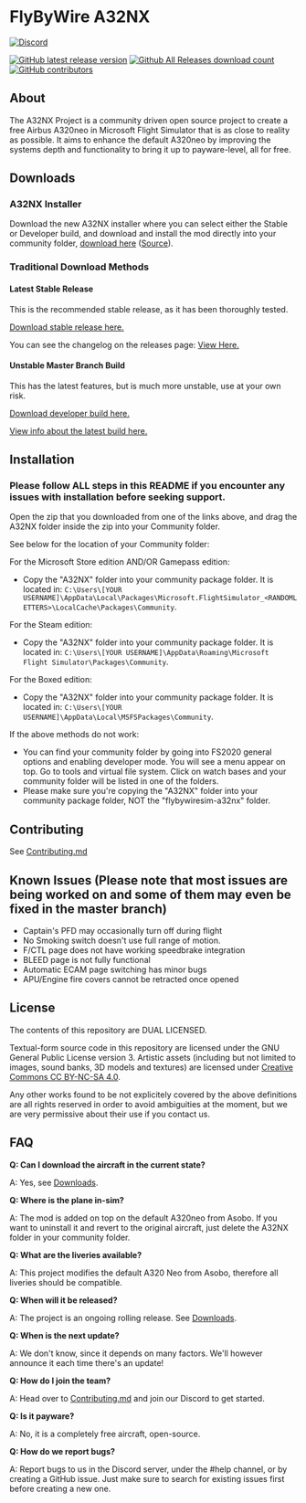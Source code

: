 # FlyByWire A32NX

[![Discord](https://img.shields.io/discord/738864299392630914.svg?label=&logo=discord&logoColor=ffffff&color=7389D8&labelColor=6A7EC2)](https://discord.gg/UjzuHMU)

[![GitHub latest release version](https://img.shields.io/github/v/release/flybywiresim/a32nx.svg?style=flat)](https://github.com/flybywiresim/a32nx/releases/latest)
[![Github All Releases download count](https://img.shields.io/github/downloads/flybywiresim/a32nx/total.svg?style=flat)](https://github.com/flybywiresim/a32nx/releases/latest)
[![GitHub contributors](https://img.shields.io/github/contributors/flybywiresim/a32nx.svg?style=flat)](https://github.com/flybywiresim/a32nx/graphs/contributors)

## About

The A32NX Project is a community driven open source project to create a free Airbus A320neo in Microsoft Flight Simulator that is as close to reality as possible. It aims to enhance the default A320neo by improving the systems depth and functionality to bring it up to payware-level, all for free.

## Downloads

### A32NX Installer

Download the new A32NX installer where you can select either the Stable or Developer build, and download and install the mod directly into your community folder, [download here](https://github.com/Externoak/A32NX-installer/releases/latest/download/A32NX_Downloader.zip) ([Source](https://github.com/Externoak/A32NX-installer/)).

### Traditional Download Methods

#### Latest Stable Release

This is the recommended stable release, as it has been thoroughly tested.

[Download stable release here.](https://github.com/flybywiresim/a32nx/releases/latest/download/flybywiresim-a32nx.zip)

You can see the changelog on the releases page: [View Here.](https://github.com/flybywiresim/a32nx/releases)

#### Unstable Master Branch Build

This has the latest features, but is much more unstable, use at your own risk.

[Download developer build here.](https://github.com/flybywiresim/a32nx/releases/download/vmaster/A32NX-master.zip)

[View info about the latest build here.](https://github.com/flybywiresim/a32nx/releases/tag/vmaster)

## Installation

### Please follow ALL steps in this README if you encounter any issues with installation before seeking support.

Open the zip that you downloaded from one of the links above, and drag the A32NX folder inside the zip into your Community folder.

See below for the location of your Community folder:

For the Microsoft Store edition AND/OR Gamepass edition:
- Copy the "A32NX" folder into your community package folder. It is located in:
`C:\Users\[YOUR USERNAME]\AppData\Local\Packages\Microsoft.FlightSimulator_<RANDOMLETTERS>\LocalCache\Packages\Community`.

For the Steam edition:
- Copy the "A32NX" folder into your community package folder. It is located in:
`C:\Users\[YOUR USERNAME]\AppData\Roaming\Microsoft Flight Simulator\Packages\Community`.

For the Boxed edition:
- Copy the "A32NX" folder into your community package folder. It is located in:
`C:\Users\[YOUR USERNAME]\AppData\Local\MSFSPackages\Community`.

If the above methods do not work:
- You can find your community folder by going into FS2020 general options and enabling developer mode. You will see a menu appear on top. Go to tools and virtual file system. Click on watch bases and your community folder will be listed in one of the folders.
- Please make sure you're copying the "A32NX" folder into your community package folder, NOT the "flybywiresim-a32nx" folder.

## Contributing

See [Contributing.md](.github/Contributing.md)

## Known Issues (Please note that most issues are being worked on and some of them may even be fixed in the master branch)

- Captain's PFD may occasionally turn off during flight
- No Smoking switch doesn't use full range of motion.
- F/CTL page does not have working speedbrake integration
- BLEED page is not fully functional
- Automatic ECAM page switching has minor bugs
- APU/Engine fire covers cannot be retracted once opened

## License

The contents of this repository are DUAL LICENSED.

Textual-form source code in this repository are licensed under the GNU General Public License version 3. Artistic assets (including but not limited to images, sound banks, 3D models and textures) are licensed under [Creative Commons CC BY-NC-SA 4.0](https://creativecommons.org/licenses/by-nc-sa/4.0/).

Any other works found to be not explicitely covered by the above definitions are all rights reserved in order to avoid ambiguities at the moment, but we are very permissive about their use if you contact us.

## FAQ

**Q: Can I download the aircraft in the current state?**

A: Yes, see [Downloads](#Downloads).

**Q: Where is the plane in-sim?**

A: The mod is added on top on the default A320neo from Asobo. If you want to uninstall it and revert to the original aircraft, just delete the A32NX folder in your community folder.

**Q: What are the liveries available?**

A: This project modifies the default A320 Neo from Asobo, therefore all liveries should be compatible.

**Q: When will it be released?**

A: The project is an ongoing rolling release. See [Downloads](#Downloads).

**Q: When is the next update?**

A: We don't know, since it depends on many factors. We'll however announce it each time there's an update!

**Q: How do I join the team?**

A: Head over to [Contributing.md](.github/Contributing.md) and join our Discord to get started.

**Q: Is it payware?**

A: No, it is a completely free aircraft, open-source.

**Q: How do we report bugs?**

A: Report bugs to us in the Discord server, under the #help channel, or by creating a GitHub issue. Just make sure to search for existing issues first before creating a new one.
